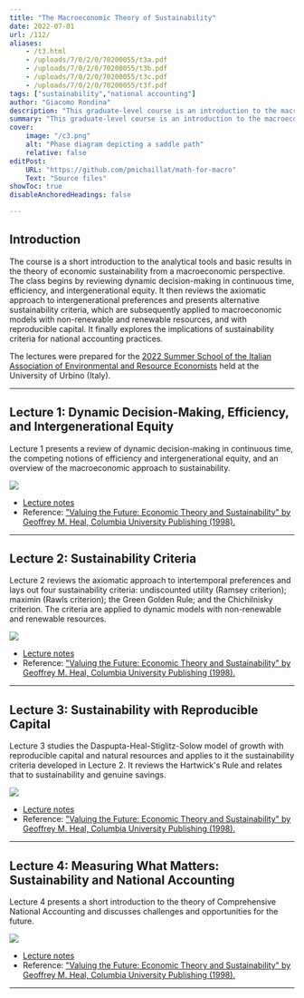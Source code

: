 ```yaml
---
title: "The Macroeconomic Theory of Sustainability"  
date: 2022-07-01
url: /112/
aliases:
    - /t3.html
    - /uploads/7/0/2/0/70200055/t3a.pdf
    - /uploads/7/0/2/0/70200055/t3b.pdf
    - /uploads/7/0/2/0/70200055/t3c.pdf
    - /uploads/7/0/2/0/70200055/t3f.pdf
tags: ["sustainability","national accounting"]
author: "Giacomo Rondina"
description: "This graduate-level course is an introduction to the macroeconomic theory of sustainability." 
summary: "This graduate-level course is an introduction to the macroeconomic theory of sustainability." 
cover:
    image: "/c3.png"
    alt: "Phase diagram depicting a saddle path"
    relative: false
editPost:
    URL: "https://github.com/pmichaillat/math-for-macro"
    Text: "Source files"
showToc: true
disableAnchoredHeadings: false

---
```


## Introduction

The course is a short introduction to the analytical tools and basic results in the theory of economic sustainability
from a macroeconomic perspective. The class begins by reviewing dynamic decision-making in continuous time, efficiency, and intergenerational
equity. It then reviews the axiomatic approach to intergenerational preferences and presents alternative sustainability criteria, 
which are subsequently applied to macroeconomic models with non-renewable and renewable resources, and with reproducible capital. 
It finally explores the implications of sustainability criteria for national accounting practices. 

The lectures were prepared for the [2022 Summer School of the Italian Association of Environmental and Resource Economists](https://iaere.org/school/2022/index.html) held at the University of Urbino (Italy).

---

## Lecture 1: Dynamic Decision-Making, Efficiency, and Intergenerational Equity

Lecture 1 presents a review of dynamic decision-making in continuous time, the competing notions of efficiency and intergenerational equity, and an overview of the macroeconomic approach to sustainability.

![](/static/uss_l1_pic.png)
+ [Lecture notes](/static/uss_l1.pdf)
+ Reference: ["Valuing the Future: Economic Theory and Sustainability" by Geoffrey M. Heal, Columbia University Publishing (1998).](http://cup.columbia.edu/book/valuing-the-future/9780231113076)

---

## Lecture 2: Sustainability Criteria

Lecture 2 reviews the axiomatic approach to intertemporal preferences and lays out four sustainability criteria: undiscounted utility (Ramsey criterion); maximin (Rawls criterion); the Green Golden Rule; and the Chichilnisky criterion. The criteria are applied to dynamic models with non-renewable and renewable resources.

![](/static/uss_l2_pic.png)
+ [Lecture notes](/static/uss_l2.pdf)
+ Reference: ["Valuing the Future: Economic Theory and Sustainability" by Geoffrey M. Heal, Columbia University Publishing (1998).](http://cup.columbia.edu/book/valuing-the-future/9780231113076)

---

## Lecture 3: Sustainability with Reproducible Capital

Lecture 3 studies the Daspupta-Heal-Stiglitz-Solow model of growth with reproducible capital and natural resources and applies to it the sustainability criteria developed in Lecture 2. It reviews the Hartwick's Rule
and relates that to sustainability and genuine savings.

![](/static/uss_l3_pic.png)
+ [Lecture notes](/static/uss_l3.pdf)
+ Reference: ["Valuing the Future: Economic Theory and Sustainability" by Geoffrey M. Heal, Columbia University Publishing (1998).](http://cup.columbia.edu/book/valuing-the-future/9780231113076)

---

## Lecture 4: Measuring What Matters: Sustainability and National Accounting

Lecture 4 presents a short introduction to the theory of Comprehensive National Accounting and discusses challenges and opportunities for the future. 

![](/static/uss_l4_pic.png)
+ [Lecture notes](/static/uss_l4.pdf)
+ Reference: ["Valuing the Future: Economic Theory and Sustainability" by Geoffrey M. Heal, Columbia University Publishing (1998).](http://cup.columbia.edu/book/valuing-the-future/9780231113076)

---


